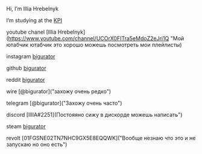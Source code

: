 Hi, I’m Illia Hrebelnyk

I’m studying at the [KPI](https://kpi.ua/ "Да я тут учусь вроде")

youtube chanel [Illia Hrebelnyk](https://www.youtube.com/channel/UCOrX0FITra5eMdoZ2eJri1Q "Мой ютабчик ютабчик это хорошо можешь посмотреть мои плейлисты)

instagram [bigurator](https://www.instagram.com/bigurator "Выкладываю редко что либо")

github [bigurator](https://github.com/bigurator "You are here")

reddit [bigurator](https://www.reddit.com/user/bigurator/ "Незнаю зачем оно тут же пусто")

wire [@bigurator]("захожу очень редко")

telegram [@bigurator]("Захожу очень часто")

discord [IllIA#2251](Постояяно сижу в дискорде можешь написать")

steam [bigurator](https://steamcommunity.com/id/bigurator)

revolt [01FGSNE02TN7NHC9GX5E8EQQWK]("Вообще незнаю что это и не запускаю но оно есть")
